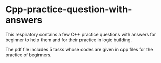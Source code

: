 # Cpp-practice-question-with-answers

This respiratory contains a few C++ practice questions with answers for beginner to help them and for their practice in logic building.

The pdf file includes 5 tasks whose codes are given in cpp files for the practice of beginners.
